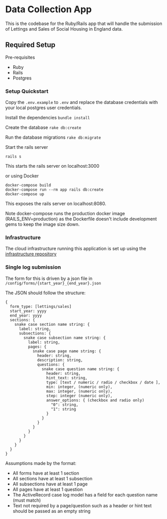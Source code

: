 # Data Collection App
This is the codebase for the Ruby/Rails app that will handle the submission of Lettings and Sales of Social Housing in England data.

## Required Setup

Pre-requisites

- Ruby
- Rails
- Postgres


### Setup Quickstart

Copy the `.env.example` to `.env` and replace the database credentials with your local postgres user credentials.

Install the dependencies
`bundle install`

Create the database
`rake db:create`

Run the database migrations
`rake db:migrate`

Start the rails server
```
rails s
```
This starts the rails server on localhost:3000

or using Docker

```
docker-compose build
docker-compose run --rm app rails db:create
docker-compose up
```

This exposes the rails server on localhost:8080.

Note docker-compose runs the production docker image (RAILS_ENV=production) as the Dockerfile doesn't include development gems to keep the image size down.


### Infrastructure

The cloud infrastructure running this application is set up using the [infrastructure repository](https://github.com/communitiesuk/mhclg-data-collection-beta-infrastructure)


### Single log submission

The form for this is driven by a json file in `/config/forms/{start_year}_{end_year}.json`

The JSON should follow the structure:

```
{
  form_type: [lettings/sales]
  start_year: yyyy
  end_year: yyyy
  sections: {
    snake case section name string: {
      label: string,
      subsections: {
        snake case subsection name string: {
          label: string,
          pages: {
            snake case page name string: {
              header: string,
              description: string,
              questions: {
                snake case question name string: {
                  header: string,
                  hint_text: string,
                  type: [text / numeric / radio / checkbox / date ],
                  min: integer, (numeric only),
                  max: integer, (numeric only),
                  step: integer (numeric only),
                  answer_options: { (checkbox and radio only)
                    "0": string,
                    "1": string
                  }
                }
              }
            }
          }
        }
      }
    }
  }
}
```

Assumptions made by the format:

- All forms have at least 1 section
- All sections have at least 1 subsection
- All subsections have at least 1 page
- All pages have at least 1 question
- The ActiveRecord case log model has a field for each question name (must match)
- Text not required by a page/question such as a header or hint text should be passed as an empty string
